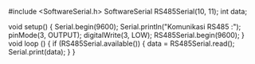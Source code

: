 #include <SoftwareSerial.h>
SoftwareSerial RS485Serial(10, 11);
int data;

void setup()
{
  Serial.begin(9600);
  Serial.println("Komunikasi RS485 :");
  pinMode(3, OUTPUT);
  digitalWrite(3, LOW);
  RS485Serial.begin(9600);
}
void loop ()
{
  if (RS485Serial.available())
  {
  data = RS485Serial.read();
  Serial.print(data);
  }
}


